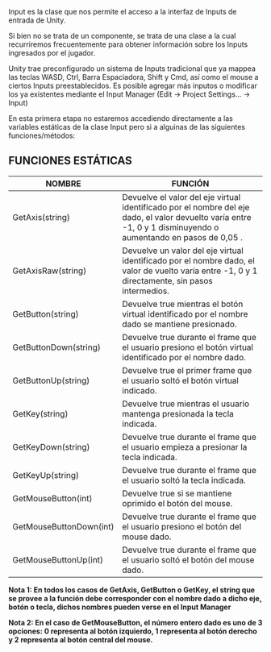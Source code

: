 Input es la clase que nos permite el acceso a la interfaz de Inputs de entrada de Unity.

Si bien no se trata de un componente, se trata de una clase a la cual recurriremos frecuentemente para obtener información sobre los Inputs ingresados por el jugador.

Unity trae preconfigurado un sistema de Inputs tradicional que ya mappea las teclas WASD, Ctrl, Barra Espaciadora, Shift y Cmd, así como el mouse a ciertos Inputs preestablecidos.
Es posible agregar más inputos o modificar los ya existentes mediante el Input Manager (Edit -> Project Settings... -> Input)

En esta primera etapa no estaremos accediendo directamente a las variables estáticas de la clase Input pero si a alguinas de las siguientes funciones/métodos:

## FUNCIONES ESTÁTICAS
NOMBRE | FUNCIÓN
---------- | ----------
GetAxis(string) | Devuelve el valor del eje virtual identificado por el nombre del eje dado, el valor devuelto varía entre -1, 0 y 1 disminuyendo o aumentando en pasos de 0,05 .
GetAxisRaw(string) | Devuelve un valor del eje virtual identificado por el nombre dado, el valor de vuelto varía entre -1, 0 y 1 directamente, sin pasos intermedios.
GetButton(string) | Devuelve true mientras el botón virtual identificado por el nombre dado se mantiene presionado.
GetButtonDown(string) | Devuelve true durante el frame que el usuario presiono el botón virtual identificado por el nombre dado.
GetButtonUp(string) | Devuelve true el primer frame que el usuario soltó el botón virtual indicado.
GetKey(string) | Devuelve true mientras el usuario mantenga presionada la tecla indicada.
GetKeyDown(string) | Devuelve true durante el frame que el usuario empieza a presionar la tecla indicada.
GetKeyUp(string) | Devuelve true durante el frame que el usuario soltó la tecla indicada.
GetMouseButton(int) | Devuelve true si se mantiene oprimido el botón del mouse.
GetMouseButtonDown(int) | Devuelve true durante el frame que el usuario presiono el botón del mouse dado.
GetMouseButtonUp(int) | Devuelve true durante el frame que el usuario soltó el botón del mouse dado.

**Nota 1: En todos los casos de GetAxis, GetButton o GetKey, el string que se provee a la función debe corresponder con el nombre dado a dicho eje, botón o tecla, dichos nombres pueden verse en el Input Manager**

**Nota 2: En el caso de GetMouseButton, el número entero dado es uno de 3 opciones: 0 representa al botón izquierdo, 1 representa al botón derecho y 2 representa al botón central del mouse.**
